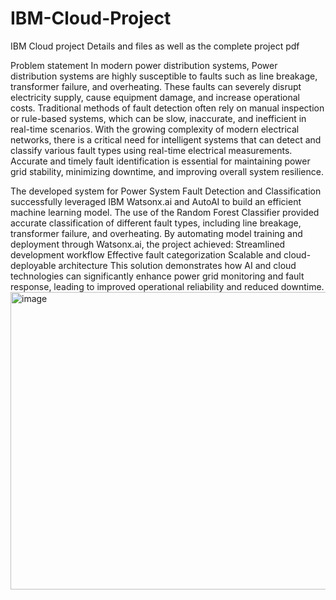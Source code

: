 # IBM-Cloud-Project
IBM Cloud project Details and files as well as the complete project pdf

Problem statement 
In modern power distribution systems, Power distribution systems are highly susceptible to faults such as line breakage, transformer failure, and overheating. These faults can severely disrupt electricity supply, cause equipment damage, and increase operational costs. Traditional methods of fault detection often rely on manual inspection or rule-based systems, which can be slow, inaccurate, and inefficient in real-time scenarios.
With the growing complexity of modern electrical networks, there is a critical need for intelligent systems that can detect and classify various fault types using real-time electrical measurements. Accurate and timely fault identification is essential for maintaining power grid stability, minimizing downtime, and improving overall system resilience.

The developed system for Power System Fault Detection and Classification successfully leveraged IBM Watsonx.ai and AutoAI to build an efficient machine learning model. The use of the Random Forest Classifier provided accurate classification of different fault types, including line breakage, transformer failure, and overheating.
By automating model training and deployment through Watsonx.ai, the project achieved:
Streamlined development workflow
Effective fault categorization
Scalable and cloud-deployable architecture
This solution demonstrates how AI and cloud technologies can significantly enhance power grid monitoring and fault response, leading to improved operational reliability and reduced downtime.
<img width="5848" height="476" alt="image" src="https://github.com/user-attachments/assets/97f8cac4-f777-48d7-b6e4-3a9f3e2ae540" />

